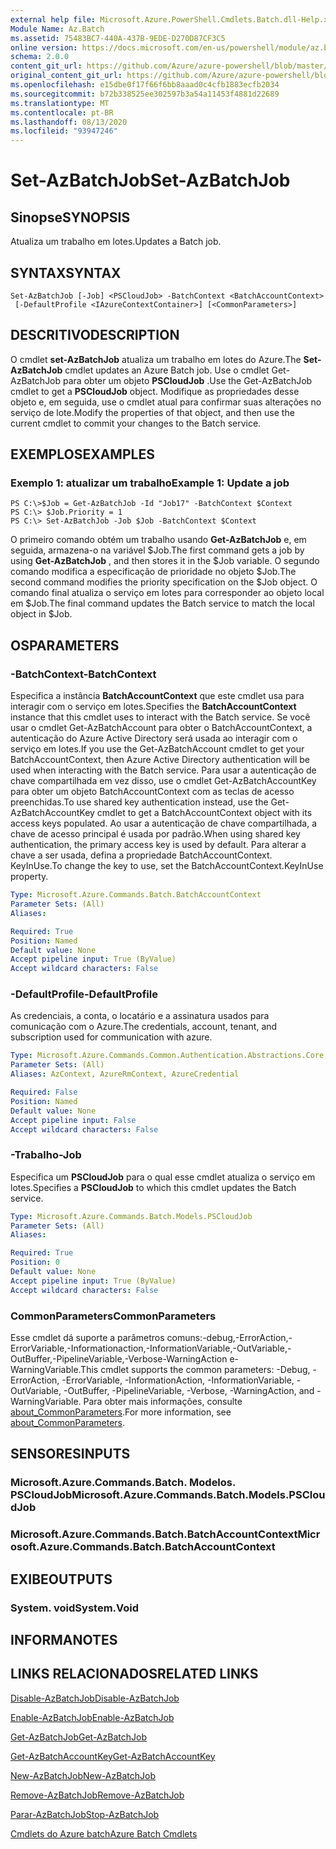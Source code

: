 ```yaml
---
external help file: Microsoft.Azure.PowerShell.Cmdlets.Batch.dll-Help.xml
Module Name: Az.Batch
ms.assetid: 75483BC7-440A-437B-9EDE-D270D87CF3C5
online version: https://docs.microsoft.com/en-us/powershell/module/az.batch/set-azbatchjob
schema: 2.0.0
content_git_url: https://github.com/Azure/azure-powershell/blob/master/src/Batch/Batch/help/Set-AzBatchJob.md
original_content_git_url: https://github.com/Azure/azure-powershell/blob/master/src/Batch/Batch/help/Set-AzBatchJob.md
ms.openlocfilehash: e15dbe0f17f66f6bb8aaad0c4cfb1883ecfb2034
ms.sourcegitcommit: b72b338525ee302597b3a54a11453f4881d22689
ms.translationtype: MT
ms.contentlocale: pt-BR
ms.lasthandoff: 08/13/2020
ms.locfileid: "93947246"
---
```

# <span data-ttu-id="a7b67-101">Set-AzBatchJob</span><span class="sxs-lookup"><span data-stu-id="a7b67-101">Set-AzBatchJob</span></span>

## <span data-ttu-id="a7b67-102">Sinopse</span><span class="sxs-lookup"><span data-stu-id="a7b67-102">SYNOPSIS</span></span>
<span data-ttu-id="a7b67-103">Atualiza um trabalho em lotes.</span><span class="sxs-lookup"><span data-stu-id="a7b67-103">Updates a Batch job.</span></span>

## <span data-ttu-id="a7b67-104">SYNTAX</span><span class="sxs-lookup"><span data-stu-id="a7b67-104">SYNTAX</span></span>

```
Set-AzBatchJob [-Job] <PSCloudJob> -BatchContext <BatchAccountContext>
 [-DefaultProfile <IAzureContextContainer>] [<CommonParameters>]
```

## <span data-ttu-id="a7b67-105">DESCRITIVO</span><span class="sxs-lookup"><span data-stu-id="a7b67-105">DESCRIPTION</span></span>
<span data-ttu-id="a7b67-106">O cmdlet **set-AzBatchJob** atualiza um trabalho em lotes do Azure.</span><span class="sxs-lookup"><span data-stu-id="a7b67-106">The **Set-AzBatchJob** cmdlet updates an Azure Batch job.</span></span>
<span data-ttu-id="a7b67-107">Use o cmdlet Get-AzBatchJob para obter um objeto **PSCloudJob** .</span><span class="sxs-lookup"><span data-stu-id="a7b67-107">Use the Get-AzBatchJob cmdlet to get a **PSCloudJob** object.</span></span>
<span data-ttu-id="a7b67-108">Modifique as propriedades desse objeto e, em seguida, use o cmdlet atual para confirmar suas alterações no serviço de lote.</span><span class="sxs-lookup"><span data-stu-id="a7b67-108">Modify the properties of that object, and then use the current cmdlet to commit your changes to the Batch service.</span></span>

## <span data-ttu-id="a7b67-109">EXEMPLOS</span><span class="sxs-lookup"><span data-stu-id="a7b67-109">EXAMPLES</span></span>

### <span data-ttu-id="a7b67-110">Exemplo 1: atualizar um trabalho</span><span class="sxs-lookup"><span data-stu-id="a7b67-110">Example 1: Update a job</span></span>
```
PS C:\>$Job = Get-AzBatchJob -Id "Job17" -BatchContext $Context
PS C:\> $Job.Priority = 1
PS C:\> Set-AzBatchJob -Job $Job -BatchContext $Context
```

<span data-ttu-id="a7b67-111">O primeiro comando obtém um trabalho usando **Get-AzBatchJob** e, em seguida, armazena-o na variável $Job.</span><span class="sxs-lookup"><span data-stu-id="a7b67-111">The first command gets a job by using **Get-AzBatchJob** , and then stores it in the $Job variable.</span></span>
<span data-ttu-id="a7b67-112">O segundo comando modifica a especificação de prioridade no objeto $Job.</span><span class="sxs-lookup"><span data-stu-id="a7b67-112">The second command modifies the priority specification on the $Job object.</span></span>
<span data-ttu-id="a7b67-113">O comando final atualiza o serviço em lotes para corresponder ao objeto local em $Job.</span><span class="sxs-lookup"><span data-stu-id="a7b67-113">The final command updates the Batch service to match the local object in $Job.</span></span>

## <span data-ttu-id="a7b67-114">OS</span><span class="sxs-lookup"><span data-stu-id="a7b67-114">PARAMETERS</span></span>

### <span data-ttu-id="a7b67-115">-BatchContext</span><span class="sxs-lookup"><span data-stu-id="a7b67-115">-BatchContext</span></span>
<span data-ttu-id="a7b67-116">Especifica a instância **BatchAccountContext** que este cmdlet usa para interagir com o serviço em lotes.</span><span class="sxs-lookup"><span data-stu-id="a7b67-116">Specifies the **BatchAccountContext** instance that this cmdlet uses to interact with the Batch service.</span></span>
<span data-ttu-id="a7b67-117">Se você usar o cmdlet Get-AzBatchAccount para obter o BatchAccountContext, a autenticação do Azure Active Directory será usada ao interagir com o serviço em lotes.</span><span class="sxs-lookup"><span data-stu-id="a7b67-117">If you use the Get-AzBatchAccount cmdlet to get your BatchAccountContext, then Azure Active Directory authentication will be used when interacting with the Batch service.</span></span> <span data-ttu-id="a7b67-118">Para usar a autenticação de chave compartilhada em vez disso, use o cmdlet Get-AzBatchAccountKey para obter um objeto BatchAccountContext com as teclas de acesso preenchidas.</span><span class="sxs-lookup"><span data-stu-id="a7b67-118">To use shared key authentication instead, use the Get-AzBatchAccountKey cmdlet to get a BatchAccountContext object with its access keys populated.</span></span> <span data-ttu-id="a7b67-119">Ao usar a autenticação de chave compartilhada, a chave de acesso principal é usada por padrão.</span><span class="sxs-lookup"><span data-stu-id="a7b67-119">When using shared key authentication, the primary access key is used by default.</span></span> <span data-ttu-id="a7b67-120">Para alterar a chave a ser usada, defina a propriedade BatchAccountContext. KeyInUse.</span><span class="sxs-lookup"><span data-stu-id="a7b67-120">To change the key to use, set the BatchAccountContext.KeyInUse property.</span></span>

```yaml
Type: Microsoft.Azure.Commands.Batch.BatchAccountContext
Parameter Sets: (All)
Aliases:

Required: True
Position: Named
Default value: None
Accept pipeline input: True (ByValue)
Accept wildcard characters: False
```

### <span data-ttu-id="a7b67-121">-DefaultProfile</span><span class="sxs-lookup"><span data-stu-id="a7b67-121">-DefaultProfile</span></span>
<span data-ttu-id="a7b67-122">As credenciais, a conta, o locatário e a assinatura usados para comunicação com o Azure.</span><span class="sxs-lookup"><span data-stu-id="a7b67-122">The credentials, account, tenant, and subscription used for communication with azure.</span></span>

```yaml
Type: Microsoft.Azure.Commands.Common.Authentication.Abstractions.Core.IAzureContextContainer
Parameter Sets: (All)
Aliases: AzContext, AzureRmContext, AzureCredential

Required: False
Position: Named
Default value: None
Accept pipeline input: False
Accept wildcard characters: False
```

### <span data-ttu-id="a7b67-123">-Trabalho</span><span class="sxs-lookup"><span data-stu-id="a7b67-123">-Job</span></span>
<span data-ttu-id="a7b67-124">Especifica um **PSCloudJob** para o qual esse cmdlet atualiza o serviço em lotes.</span><span class="sxs-lookup"><span data-stu-id="a7b67-124">Specifies a **PSCloudJob** to which this cmdlet updates the Batch service.</span></span>

```yaml
Type: Microsoft.Azure.Commands.Batch.Models.PSCloudJob
Parameter Sets: (All)
Aliases:

Required: True
Position: 0
Default value: None
Accept pipeline input: True (ByValue)
Accept wildcard characters: False
```

### <span data-ttu-id="a7b67-125">CommonParameters</span><span class="sxs-lookup"><span data-stu-id="a7b67-125">CommonParameters</span></span>
<span data-ttu-id="a7b67-126">Esse cmdlet dá suporte a parâmetros comuns:-debug,-ErrorAction,-ErrorVariable,-Informationaction,-InformationVariable,-OutVariable,-OutBuffer,-PipelineVariable,-Verbose-WarningAction e-WarningVariable.</span><span class="sxs-lookup"><span data-stu-id="a7b67-126">This cmdlet supports the common parameters: -Debug, -ErrorAction, -ErrorVariable, -InformationAction, -InformationVariable, -OutVariable, -OutBuffer, -PipelineVariable, -Verbose, -WarningAction, and -WarningVariable.</span></span> <span data-ttu-id="a7b67-127">Para obter mais informações, consulte [about_CommonParameters](http://go.microsoft.com/fwlink/?LinkID=113216).</span><span class="sxs-lookup"><span data-stu-id="a7b67-127">For more information, see [about_CommonParameters](http://go.microsoft.com/fwlink/?LinkID=113216).</span></span>

## <span data-ttu-id="a7b67-128">SENSORES</span><span class="sxs-lookup"><span data-stu-id="a7b67-128">INPUTS</span></span>

### <span data-ttu-id="a7b67-129">Microsoft.Azure.Commands.Batch. Modelos. PSCloudJob</span><span class="sxs-lookup"><span data-stu-id="a7b67-129">Microsoft.Azure.Commands.Batch.Models.PSCloudJob</span></span>

### <span data-ttu-id="a7b67-130">Microsoft.Azure.Commands.Batch.BatchAccountContext</span><span class="sxs-lookup"><span data-stu-id="a7b67-130">Microsoft.Azure.Commands.Batch.BatchAccountContext</span></span>

## <span data-ttu-id="a7b67-131">EXIBE</span><span class="sxs-lookup"><span data-stu-id="a7b67-131">OUTPUTS</span></span>

### <span data-ttu-id="a7b67-132">System. void</span><span class="sxs-lookup"><span data-stu-id="a7b67-132">System.Void</span></span>

## <span data-ttu-id="a7b67-133">INFORMA</span><span class="sxs-lookup"><span data-stu-id="a7b67-133">NOTES</span></span>

## <span data-ttu-id="a7b67-134">LINKS RELACIONADOS</span><span class="sxs-lookup"><span data-stu-id="a7b67-134">RELATED LINKS</span></span>

[<span data-ttu-id="a7b67-135">Disable-AzBatchJob</span><span class="sxs-lookup"><span data-stu-id="a7b67-135">Disable-AzBatchJob</span></span>](./Disable-AzBatchJob.md)

[<span data-ttu-id="a7b67-136">Enable-AzBatchJob</span><span class="sxs-lookup"><span data-stu-id="a7b67-136">Enable-AzBatchJob</span></span>](./Enable-AzBatchJob.md)

[<span data-ttu-id="a7b67-137">Get-AzBatchJob</span><span class="sxs-lookup"><span data-stu-id="a7b67-137">Get-AzBatchJob</span></span>](./Get-AzBatchJob.md)

[<span data-ttu-id="a7b67-138">Get-AzBatchAccountKey</span><span class="sxs-lookup"><span data-stu-id="a7b67-138">Get-AzBatchAccountKey</span></span>](./Get-AzBatchAccountKey.md)

[<span data-ttu-id="a7b67-139">New-AzBatchJob</span><span class="sxs-lookup"><span data-stu-id="a7b67-139">New-AzBatchJob</span></span>](./New-AzBatchJob.md)

[<span data-ttu-id="a7b67-140">Remove-AzBatchJob</span><span class="sxs-lookup"><span data-stu-id="a7b67-140">Remove-AzBatchJob</span></span>](./Remove-AzBatchJob.md)

[<span data-ttu-id="a7b67-141">Parar-AzBatchJob</span><span class="sxs-lookup"><span data-stu-id="a7b67-141">Stop-AzBatchJob</span></span>](./Stop-AzBatchJob.md)

[<span data-ttu-id="a7b67-142">Cmdlets do Azure batch</span><span class="sxs-lookup"><span data-stu-id="a7b67-142">Azure Batch Cmdlets</span></span>](/powershell/module/az.batch)


